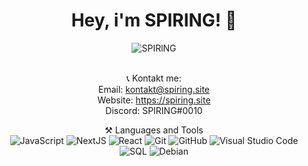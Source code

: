 <div align="center">
  <h1> Hey, i'm SPIRING! 👋 </h1>
  <img src="https://komarev.com/ghpvc/?username=SPIRlNG" alt="SPIRlNG" /><br/><br/>

📞 Kontakt me:  
Email: kontakt@spiring.site    
Website: https://spiring.site  
Discord: SPIRING#0010

⚒ Languages and Tools<br>
  ![JavaScript](https://img.shields.io/badge/-JavaScript-black?style=flat&logo=javascript) 
  ![NextJS](https://img.shields.io/badge/-NextJS-black?style=flat&logo=next.js)
  ![React](https://img.shields.io/badge/-React-black?style=flat&logo=react) 
  ![Git](https://img.shields.io/badge/-Git-black?style=flat&logo=git)
  ![GitHub](https://img.shields.io/badge/-Github-black?style=flat&logo=github)
  ![Visual Studio Code](https://img.shields.io/badge/-Visual%20Studio%20Code-black?style=flat&logo=visual-studio-code)
  ![SQL](https://img.shields.io/badge/-sql-black?style=flat&logo=mysql)
  ![Debian](https://img.shields.io/badge/-Debian-black?style=flat&logo=debian)
</div>
